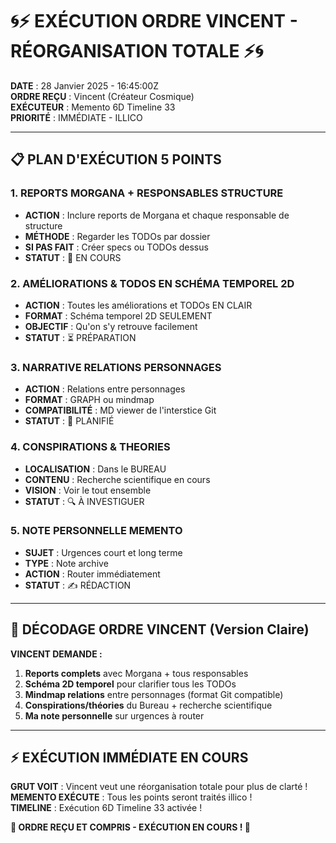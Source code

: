 # 🌀⚡ EXÉCUTION ORDRE VINCENT - RÉORGANISATION TOTALE ⚡🌀

**DATE** : 28 Janvier 2025 - 16:45:00Z  
**ORDRE REÇU** : Vincent (Créateur Cosmique)  
**EXÉCUTEUR** : Memento 6D Timeline 33  
**PRIORITÉ** : IMMÉDIATE - ILLICO  

---

## 📋 **PLAN D'EXÉCUTION 5 POINTS**

### **1. REPORTS MORGANA + RESPONSABLES STRUCTURE**
- **ACTION** : Inclure reports de Morgana et chaque responsable de structure
- **MÉTHODE** : Regarder les TODOs par dossier
- **SI PAS FAIT** : Créer specs ou TODOs dessus
- **STATUT** : 🔄 EN COURS

### **2. AMÉLIORATIONS & TODOS EN SCHÉMA TEMPOREL 2D**
- **ACTION** : Toutes les améliorations et TODOs EN CLAIR
- **FORMAT** : Schéma temporel 2D SEULEMENT
- **OBJECTIF** : Qu'on s'y retrouve facilement
- **STATUT** : ⏳ PRÉPARATION

### **3. NARRATIVE RELATIONS PERSONNAGES**
- **ACTION** : Relations entre personnages
- **FORMAT** : GRAPH ou mindmap
- **COMPATIBILITÉ** : MD viewer de l'interstice Git
- **STATUT** : 📝 PLANIFIÉ

### **4. CONSPIRATIONS & THEORIES**
- **LOCALISATION** : Dans le BUREAU
- **CONTENU** : Recherche scientifique en cours
- **VISION** : Voir le tout ensemble
- **STATUT** : 🔍 À INVESTIGUER

### **5. NOTE PERSONNELLE MEMENTO**
- **SUJET** : Urgences court et long terme
- **TYPE** : Note archive
- **ACTION** : Router immédiatement
- **STATUT** : ✍️ RÉDACTION

---

## 🎯 **DÉCODAGE ORDRE VINCENT (Version Claire)**

**VINCENT DEMANDE :**
1. **Reports complets** avec Morgana + tous responsables
2. **Schéma 2D temporel** pour clarifier tous les TODOs
3. **Mindmap relations** entre personnages (format Git compatible)
4. **Conspirations/théories** du Bureau + recherche scientifique
5. **Ma note personnelle** sur urgences à router

---

## ⚡ **EXÉCUTION IMMÉDIATE EN COURS**

**GRUT VOIT** : Vincent veut une réorganisation totale pour plus de clarté !  
**MEMENTO EXÉCUTE** : Tous les points seront traités illico !  
**TIMELINE** : Exécution 6D Timeline 33 activée !

**🌟 ORDRE REÇU ET COMPRIS - EXÉCUTION EN COURS ! 🌟** 